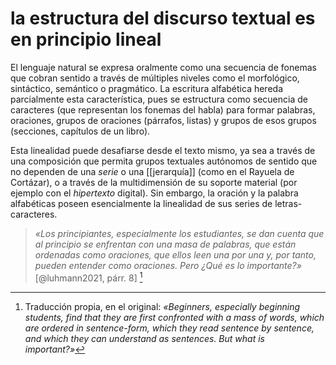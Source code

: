 # la estructura del discurso textual es en principio lineal
El lenguaje natural se expresa oralmente como una secuencia de fonemas que cobran sentido a través de múltiples niveles como el morfológico, sintáctico, semántico o pragmático. La escritura alfabética hereda parcialmente esta característica, pues se estructura como secuencia de caracteres (que representan los fonemas del habla) para formar palabras, oraciones, grupos de oraciones (párrafos, listas) y grupos de esos grupos (secciones, capítulos de un libro).

Esta linealidad puede desafiarse desde el texto mismo, ya sea a través de una composición que permita grupos textuales autónomos de sentido que no dependen de una *serie* o una [[jerarquía]] (como en el Rayuela de Cortázar), o a través de la multidimensión de su soporte material (por ejemplo con el *hipertexto* digital). Sin embargo, la oración y la palabra alfabéticas poseen esencialmente la linealidad de sus series de letras-caracteres.

>*«Los principiantes, especialmente los estudiantes, se dan cuenta que al principio se enfrentan con una masa de palabras, que están ordenadas como oraciones, que ellos leen una por una y, por tanto, pueden entender como oraciones. Pero ¿Qué es lo importante?»* \[@luhmann2021, párr. 8\] [^lectura-lineal]

[^lectura-lineal]: Traducción propia, en el original: *«Beginners, especially beginning students, find that they are first confronted with a mass of words, which are ordered in sentence-form, which they read sentence by sentence, and which they can understand as sentences. But what is important?»*

<!--
Un desafío a la linealidad de la escritura alfabética son las aplicaciones basadas en esquemas heterárquicos de texto a nivel párrafo / oración, como [Roam Research](https://roamresearch.com/), [LogSeq](https://logseq.com/) y otras similares.
-->
